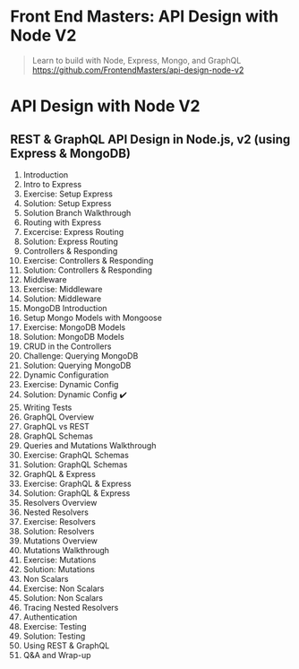 # Front End Masters: API Design with Node V2
> Learn to build with Node, Express, Mongo, and GraphQL
https://github.com/FrontendMasters/api-design-node-v2

# API Design with Node V2
## REST &amp; GraphQL API Design in Node.js, v2 (using Express &amp; MongoDB)
1. Introduction
1. Intro to Express
1. Exercise: Setup Express 
1. Solution: Setup Express
1. Solution Branch Walkthrough
1. Routing with Express
1. Excercise: Express Routing
1. Solution: Express Routing
1. Controllers &amp; Responding
1. Exercise: Controllers &amp; Responding 
1. Solution: Controllers &amp; Responding
1. Middleware
1. Exercise: Middleware 
1. Solution: Middleware
1. MongoDB Introduction
1. Setup Mongo Models with Mongoose
1. Exercise: MongoDB Models 
1. Solution: MongoDB Models
1. CRUD in the Controllers
1. Challenge: Querying MongoDB
1. Solution: Querying MongoDB
1. Dynamic Configuration
1. Exercise: Dynamic Config 
1. Solution: Dynamic Config ✔️
1. Writing Tests
1. GraphQL Overview
1. GraphQL vs REST
1. GraphQL Schemas
1. Queries and Mutations Walkthrough
1. Exercise: GraphQL Schemas
1. Solution: GraphQL Schemas
1. GraphQL &amp; Express
1. Exercise: GraphQL &amp; Express
1. Solution: GraphQL &amp; Express
1. Resolvers Overview
1. Nested Resolvers
1. Exercise: Resolvers
1. Solution: Resolvers
1. Mutations Overview
1. Mutations Walkthrough
1. Exercise: Mutations
1. Solution: Mutations
1. Non Scalars
1. Exercise: Non Scalars
1. Solution: Non Scalars
1. Tracing Nested Resolvers
1. Authentication
1. Exercise: Testing
1. Solution: Testing
1. Using REST &amp; GraphQL
1. Q&amp;A and Wrap-up